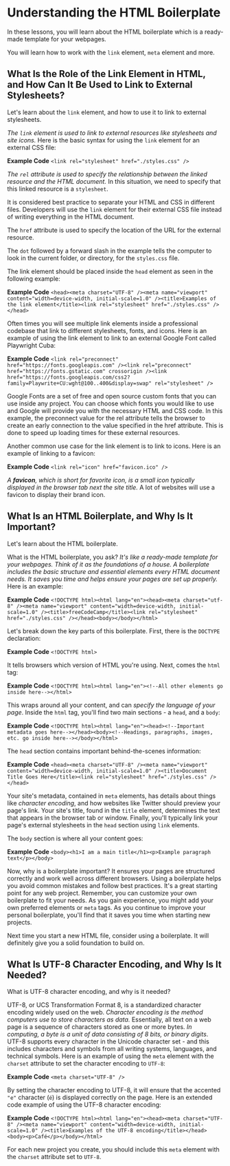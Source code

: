 # Understanding the HTML Boilerplate

In these lessons, you will learn about the HTML boilerplate which is a ready-made template for your webpages.

You will learn how to work with the `link` element, `meta` element and more.

## What Is the Role of the Link Element in HTML, and How Can It Be Used to Link to External Stylesheets?

Let's learn about the `link` element, and how to use it to link to external stylesheets.

*The `link` element is used to link to external resources like stylesheets and site icons.* Here is the basic syntax for using the `link` element for an external CSS file:

**Example Code**
```<link rel="stylesheet" href="./styles.css" />```

*The `rel` attribute is used to specify the relationship between the linked resource and the HTML document.* In this situation, we need to specify that this linked resource is a `stylesheet`.

It is considered best practice to separate your HTML and CSS in different files. Developers will use the `link` element for their external CSS file instead of writing everything in the HTML document.

The `href` attribute is used to specify the location of the URL for the external resource.

The `dot` followed by a forward slash in the example tells the computer to look in the current folder, or directory, for the `styles.css` file.

The link element should be placed inside the `head` element as seen in the following example:

**Example Code**
```<head><meta charset="UTF-8" /><meta name="viewport" content="width=device-width, initial-scale=1.0" /><title>Examples of the link element</title><link rel="stylesheet" href="./styles.css" /></head>```

Often times you will see multiple link elements inside a professional codebase that link to different stylesheets, fonts, and icons. Here is an example of using the link element to link to an external Google Font called Playwright Cuba:

**Example Code**
```<link rel="preconnect" href="https://fonts.googleapis.com" /><link rel="preconnect" href="https://fonts.gstatic.com" crossorigin /><link href="https://fonts.googleapis.com/css2?family=Playwrite+CU:wght@100..400&display=swap" rel="stylesheet" />```

Google Fonts are a set of free and open source custom fonts that you can use inside any project. You can choose which fonts you would like to use and Google will provide you with the necessary HTML and CSS code. In this example, the preconnect value for the rel attribute tells the browser to create an early connection to the value specified in the href attribute. This is done to speed up loading times for these external resources.

Another common use case for the link element is to link to icons. Here is an example of linking to a favicon:

**Example Code**
```<link rel="icon" href="favicon.ico" />```

*A **favicon**, which is short for favorite icon, is a small icon typically displayed in the browser tab next the site title.* A lot of websites will use a favicon to display their brand icon.

## What Is an HTML Boilerplate, and Why Is It Important?

Let's learn about the HTML boilerplate.

What is the HTML boilerplate, you ask? *It's like a ready-made template for your webpages. Think of it as the foundations of a house. A boilerplate includes the basic structure and essential elements every HTML document needs. It saves you time and helps ensure your pages are set up properly.* Here is an example:

**Example Code**
```<!DOCTYPE html><html lang="en"><head><meta charset="utf-8" /><meta name="viewport" content="width=device-width, initial-scale=1.0" /><title>freeCodeCamp</title><link rel="stylesheet" href="./styles.css" /></head><body></body></html>```

Let's break down the key parts of this boilerplate. First, there is the `DOCTYPE` declaration:

**Example Code**
```<!DOCTYPE html>```

It tells browsers which version of HTML you're using. Next, comes the `html` tag:

**Example Code**
```<!DOCTYPE html><html lang="en"><!--All other elements go inside here--></html>```

This wraps around all your content, and can *specify the language of your page*. Inside the `html` tag, you'll find two main sections - a `head`, and a `body`:

**Example Code**
```<!DOCTYPE html><html lang="en"><head><!--Important metadata goes here--></head><body><!--Headings, paragraphs, images, etc. go inside here--></body></html>```

The `head` section contains important behind-the-scenes information:

**Example Code**
```<head><meta charset="UTF-8" /><meta name="viewport" content="width=device-width, initial-scale=1.0" /><title>Document Title Goes Here</title><link rel="stylesheet" href="./styles.css" /></head>```

Your site's metadata, contained in `meta` elements, has details about things like *character encoding*, and how websites like Twitter should preview your page's link. Your site's title, found in the `title` element, determines the text that appears in the browser tab or window. Finally, you'll typically link your page's external stylesheets in the `head` section using `link` elements.

The `body` section is where all your content goes:

**Example Code**
```<body><h1>I am a main title</h1><p>Example paragraph text</p></body>```

Now, why is a boilerplate important? It ensures your pages are structured correctly and work well across different browsers. Using a boilerplate helps you avoid common mistakes and follow best practices. It's a great starting point for any web project. Remember, you can customize your own boilerplate to fit your needs. As you gain experience, you might add your own preferred elements or `meta` tags. As you continue to improve your personal boilerplate, you'll find that it saves you time when starting new projects.

Next time you start a new HTML file, consider using a boilerplate. It will definitely give you a solid foundation to build on.

## What Is UTF-8 Character Encoding, and Why Is It Needed?

What is UTF-8 character encoding, and why is it needed?

UTF-8, or UCS Transformation Format 8, is a standardized character encoding widely used on the web. *Character encoding is the method computers use to store characters as data.* Essentially, all text on a web page is a sequence of characters stored as one or more bytes. *In computing, a byte is a unit of data consisting of 8 bits, or binary digits*. UTF-8 supports every character in the Unicode character set - and this includes characters and symbols from all writing systems, languages, and technical symbols. Here is an example of using the `meta` element with the `charset` attribute to set the character encoding to `UTF-8`:

**Example Code**
```<meta charset="UTF-8" />```

By setting the character encoding to UTF-8, it will ensure that the accented `"e"` character (`é`) is displayed correctly on the page. Here is an extended code example of using the UTF-8 character encoding:

**Example Code**
```<!DOCTYPE html><html lang="en"><head><meta charset="UTF-8" /><meta name="viewport" content="width=device-width, initial-scale=1.0" /><title>Examples of the UTF-8 encoding</title></head><body><p>Café</p></body></html>```

For each new project you create, you should include this `meta` element with the `charset` attribute set to `UTF-8`.
